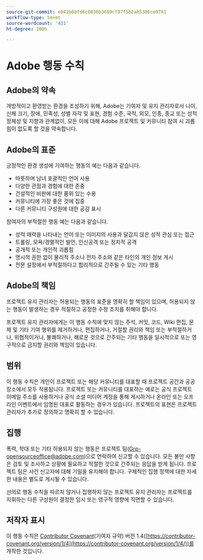```yaml
---
source-git-commit: e042b6bfd6c0036b3689cf87f5b2ab5306ce0781
workflow-type: tm+mt
source-wordcount: '431'
ht-degree: 100%

---
```

# Adobe 행동 수칙

## Adobe의 약속

개방적이고 환영받는 환경을 조성하기 위해, Adobe는 기여자 및 유지
관리자로서 나이, 신체 크기, 장애, 민족성, 성별 자각 및 표현, 경험 수준, 국적,
외모, 인종, 종교 또는 성적 정체성 및 지향과 관계없이, 모든 이에 대해
Adobe 프로젝트 및 커뮤니티 참여 시 괴롭힘이 없도록 할 것을
약속합니다.

## Adobe의 표준

긍정적인 환경 생성에 기여하는 행동의 예는 다음과 같습니다.

* 따뜻하며 남녀 포괄적인 언어 사용
* 다양한 관점과 경험에 대한 존중
* 건설적인 비판에 대한 품위 있는 수용
* 커뮤니티에 가장 좋은 것에 집중
* 다른 커뮤니티 구성원에 대한 공감 표시

참여자의 부적절한 행동 예는 다음과 같습니다.

* 성적 매력을 나타내는 언어 또는 이미지의 사용과 달갑지 않은 성적 관심 또는 접근
* 트롤링, 모욕/경멸적인 발언, 인신공격 또는 정치적 공격
* 공개적 또는 개인적 괴롭힘
* 명시적 권한 없이 물리적 주소나 전자 주소와 같은 타인의 개인 정보 게시
* 전문 설정에서 부적절하다고 합리적으로 간주될 수 있는 기타 행동

## Adobe의 책임

프로젝트 유지 관리자는 허용되는 행동의 표준을 명확히 할 책임이 있으며,
허용되지 않는 행동이 발생하는 경우 적절하고 공정한 수정 조치를
취해야 합니다.

프로젝트 유지 관리자에게는 이 행동 수칙에 맞지 않는 주석, 커밋,
코드, Wiki 편집, 문제 및 기타 기여 행위를 제거하거나, 편집하거나,
거절할 권리와 책임 또는 부적절하거나, 위협적이거나, 불쾌하거나,
해로운 것으로 간주되는 기타 행동을 일시적으로 또는 영구적으로
금지할 권리와 책임이 있습니다.

## 범위

이 행동 수칙은 개인이 프로젝트 또는 해당 커뮤니티를 대표할 때
프로젝트 공간과 공공장소에서 모두 적용됩니다. 프로젝트 또는
커뮤니티를 대표하는 예로는 공식 프로젝트 이메일 주소를 사용하거나
공식 소셜 미디어 계정을 통해 게시하거나 온라인 또는 오프라인 이벤트에서
임명된 대표로 활동하는 경우가 있습니다. 프로젝트의 표현은 프로젝트
관리자가 추가로 정의하고 명확히 할 수 있습니다.

## 집행

폭력, 학대 또는 기타 허용되지 않는 행동은 프로젝트
팀(Grp-opensourceoffice@adobe.com)으로 연락하여 신고할 수 있습니다. 모든
불만 사항은 검토 및 조사하고 상황에 필요하고 적절한 것으로 간주되는
응답을 받게 됩니다. 프로젝트 팀은 사건
신고자에 대해 기밀을 유지해야 합니다.
구체적인 집행 정책에 대한 자세한 내용은 별도로 게시될 수 있습니다.

선의로 행동 수칙을 따르지 않거나 집행하지 않는 프로젝트 유지 관리자는
프로젝트를 지휘하는 다른 구성원이 결정한 임시 또는 영구적 영향에
직면할 수 있습니다.

## 저작자 표시

이 행동 수칙은 [Contributor Covenant](https://contributor-covenant.org)(기여자 규약) 버전 1.4([https://contributor-covenant.org/version/1/4](https://contributor-covenant.org/version/1/4/))를 개작한 것입니다.
